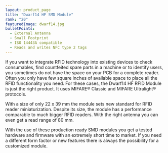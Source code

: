 ```yaml
---
layout: product_page
title: "Dwarf14 HF SMD Module"
rank: "20"
featuredImage: dwarf14.jpg
bulletPoints:
  - External Antenna
  - Small Footprint
  - ISO 14443A compatible
  - Reads and writes NFC type 2 tags
---
```

If you want to integrate RFID technology into existing devices to check consumables, find countfeited spare parts in a machine or to identify users, you sometimes do not have the space on your PCB for a complete reader. Often you only have few square inches of available space to place all the RFID functionality you need. For these cases, the Dwarf14 HF RFID Module is just the right product. It uses MIFARE® Classic and MIFARE Ultralight® protocols.

With a size of only 22 x 39 mm the module sets new standard for RFID reader miniaturization. Despite its size, the module has a performance comparable to much bigger RFID readers. With the right antenna you can even get a read range of 80 mm.

With the use of these production ready SMD modules you get a tested hardware and firmware with an extremely short time to market. If you need a different form factor or new features there is always the possibility for a customized module.
